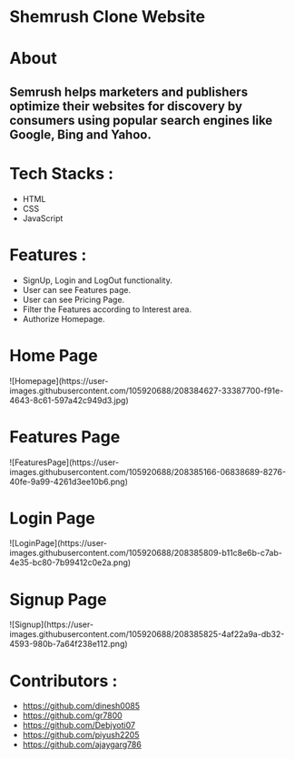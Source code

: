 # Shemrush Clone Website
<h1 align="centre">About</h1>
<h2>Semrush helps marketers and publishers optimize their websites for discovery by consumers using popular search engines like Google, Bing and Yahoo.<h2/>
  
# Tech Stacks :
- HTML
- CSS
- JavaScript
  
 # Features :
- SignUp, Login and LogOut functionality.
- User can see Features page.
- User can see Pricing Page.
- Filter the Features according to Interest area.
- Authorize Homepage.
  
  
<h1 align="centre">Home Page</h1>
![Homepage](https://user-images.githubusercontent.com/105920688/208384627-33387700-f91e-4643-8c61-597a42c949d3.jpg)
<h1 align="centre">Features Page</h1>
 ![FeaturesPage](https://user-images.githubusercontent.com/105920688/208385166-06838689-8276-40fe-9a99-4261d3ee10b6.png)
  <h1 align="centre">Login Page</h1>
![LoginPage](https://user-images.githubusercontent.com/105920688/208385809-b11c8e6b-c7ab-4e35-bc80-7b99412c0e2a.png)
  <h1 align="centre">Signup Page</h1>
![Signup](https://user-images.githubusercontent.com/105920688/208385825-4af22a9a-db32-4593-980b-7a64f238e112.png)




# Contributors :
- https://github.com/dinesh0085
- https://github.com/gr7800
- https://github.com/Debjyoti07
- https://github.com/piyush2205
- https://github.com/ajaygarg786



